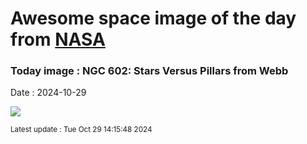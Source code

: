 
# Awesome space image of the day from [NASA](https://api.nasa.gov/)

### Today image : NGC 602: Stars Versus Pillars from Webb
Date : 2024-10-29

![](https://apod.nasa.gov/apod/image/2410/NGC602_Webb_960.jpg)

<small>Latest update : Tue Oct 29 14:15:48 2024</small>
        